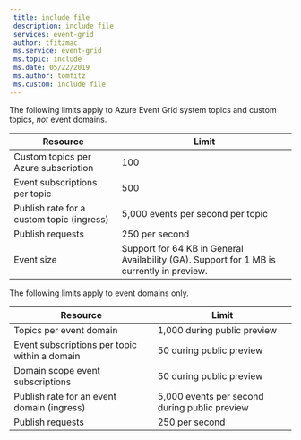 ```yaml
---
 title: include file
 description: include file
 services: event-grid
 author: tfitzmac
 ms.service: event-grid
 ms.topic: include
 ms.date: 05/22/2019
 ms.author: tomfitz
 ms.custom: include file
---
```


The following limits apply to Azure Event Grid system topics and custom topics, *not* event domains.

| Resource | Limit |
| --- | --- |
| Custom topics per Azure subscription | 100 |
| Event subscriptions per topic | 500 |
| Publish rate for a custom topic (ingress) | 5,000 events per second per topic |
| Publish requests | 250 per second |
| Event size | Support for 64 KB in General Availability (GA). Support for 1 MB is currently in preview. |

The following limits apply to event domains only.

| Resource | Limit |
| --- | --- |
| Topics per event domain | 1,000 during public preview |
| Event subscriptions per topic within a domain | 50 during public preview |
| Domain scope event subscriptions | 50 during public preview |
| Publish rate for an event domain (ingress) | 5,000 events per second during public preview |
| Publish requests | 250 per second |